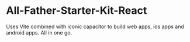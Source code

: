 # All-Father-Starter-Kit-React
Uses Vite combined with iconic capacitor to build web apps, ios apps and android apps. All in one go.
